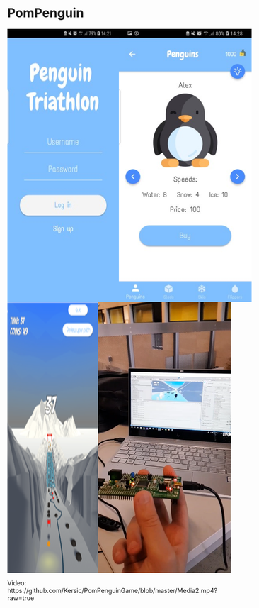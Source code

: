 # PomPenguin
<div style="display:flex">
  <img src="https://github.com/Kersic/PomPenguinGame/blob/master/Picture5.jpg" width="300">
  <img src="https://github.com/Kersic/PomPenguinGame/blob/master/Picture1.jpg" width="300">
</div>
<div style="display:flex">
  <img src="https://github.com/Kersic/PomPenguinGame/blob/master/Picture1.png" width="300">
  <img src="https://github.com/Kersic/PomPenguinGame/blob/master/game.png" width="300">
</div>

<p>Video: https://github.com/Kersic/PomPenguinGame/blob/master/Media2.mp4?raw=true</p>




